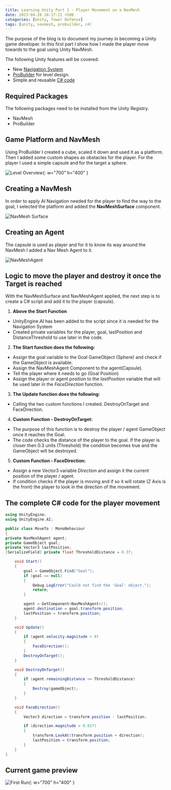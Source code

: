 ```yaml
---
title: Learning Unity Part 1 - Player Movement on a NavMesh
date: 2023-04-28 18:17:21 +500
categories: [Unity, Tower Defense]
tags: [unity, navmesh, probuilder, c#]
---
```


The purpose of the blog is to document my journey in becoming a Unity game developer. In this first part I show how I made the player move towards to the goal using Unity NavMesh.

The following Unity features will be covered:

- New [Navigation System](https://docs.unity3d.com/Packages/com.unity.ai.navigation@1.1/manual/NavInnerWorkings.html)
- [ProBuilder](https://docs.unity3d.com/Packages/com.unity.probuilder@5.0/manual/index.html) for level design.
- Simple and reusable [C# code](https://docs.unity3d.com/2023.2/Documentation/Manual/CreatingAndUsingScripts.html)

## Required Packages

The following packages need to be installed from the Unity Registry.

- NavMesh
- ProBuilder

## Game Platform and NavMesh

Using ProBuilder I created a cube, scaled it down and used it as a platform. Then I added some custom shapes as obstacles for the player.
For the player I used a simple capsule and for the target a sphere.

![Level Overview](/assets/Overview.png){: w="700" h="400" }

## Creating a NavMesh

In order to apply AI Navigation needed for the player to find the way to the goal, I selected the platform and added the **NavMeshSurface** component.

![NavMesh Surface](/assets/NavMesh.png)

## Creating an Agent

The capsule is used as player and for it to know its way around the NavMesh I added a Nav Mesh Agent to it.

![NavMeshAgent](/assets/NavMeshAgent.png)

## Logic to move the player and destroy it once the Target is reached

With the NavMeshSurface and NavMeshAgent applied, the next step is to create a C# script and add it to the player (capsule).

1. **Above the Start Function**

- UnityEngine.AI has been added to the script since it is needed for the Navigation System
- Created private variables for the player, goal, lastPosition and DistanceThreshold to use later in the code.

2. **The Start function does the following:**

- Assign the goal variable to the Goal GameObject (Sphere) and check if the GameObject is available.
- Assign the NavMeshAgent Component to the agent(Capsule).
- Tell the player where it needs to go (Goal Position)
- Assign the player or agent position to the _lastPosition_ variable that will be used later in the _FaceDirection_ function.

3. **The Update function does the following:**

- Calling the two custom functions I created. DestroyOnTarget and FaceDirection.

4. **Custom Function - DestroyOnTarget:**

- The purpose of this function is to destroy the player / agent GameObject once it reaches the Goal.
- The code checks the distance of the player to the goal. If the player is closer then 0.3 units (Threshold) the condition becomes true and the GameObject will be destroyed.

5. **Custom Function - FaceDirection:**

- Assign a new Vector3 variable _Direction_ and assign it the current position of the player / agent.
- If condition checks if the player is moving and if so it will rotate (Z Axis is the front) the player to look in the direction of the movement.

## The complete C# code for the player movement

```c#
using UnityEngine;
using UnityEngine.AI;

public class MoveTo : MonoBehaviour
{
private NavMeshAgent agent;
private GameObject goal;
private Vector3 lastPosition;
[SerializeField] private float ThresholdDistance = 0.3f;

    void Start()
    {
        goal = GameObject.Find("Goal");
        if (goal == null)
        {
            Debug.LogError("Could not find the 'Goal' object.");
            return;
        }

        agent = GetComponent<NavMeshAgent>();
        agent.destination = goal.transform.position;
        lastPosition = transform.position;
    }

    void Update()
    {
        if (agent.velocity.magnitude > 0)
        {
            FaceDirection();
        }
        DestroyOnTarget();
    }

    void DestroyOnTarget()
    {
        if (agent.remainingDistance <= ThresholdDistance)
        {
            Destroy(gameObject);
        }
    }

    void FaceDirection()
    {
        Vector3 direction = transform.position - lastPosition;

        if (direction.magnitude > 0.01f)
        {
            transform.LookAt(transform.position + direction);
            lastPosition = transform.position;
        }
    }
}
```

## Current game preview

![First Run](/assets/FirstRun.gif){: w="700" h="400" }
